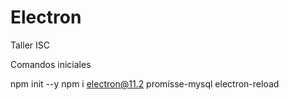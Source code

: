 # Electron
Taller ISC

Comandos iniciales

npm init --y
npm i electron@11.2 promisse-mysql electron-reload
